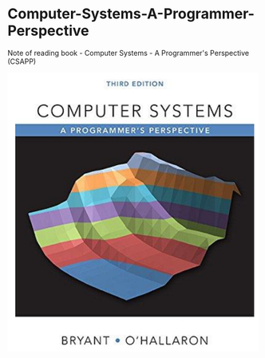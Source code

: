 # Computer-Systems-A-Programmer-Perspective
Note of reading book - Computer Systems - A Programmer's Perspective (CSAPP)

![](./preface.png)
